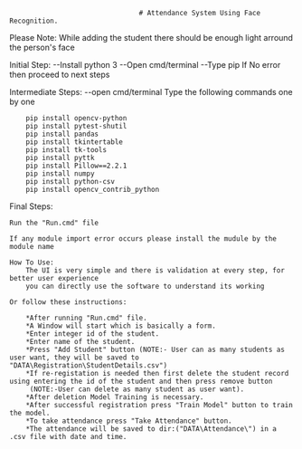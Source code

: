 									# Attendance System Using Face Recognition.




Please Note:
While adding the student there should be enough light arround the person's face

Initial Step:
	--Install python 3
	--Open cmd/terminal
	--Type pip
		If No error then proceed to next steps

Intermediate Steps:
	--open cmd/terminal
	Type the following commands one by one

		pip install opencv-python
		pip install pytest-shutil
		pip install pandas
		pip install tkintertable
		pip install tk-tools
		pip install pyttk
		pip install Pillow==2.2.1
		pip install numpy
		pip install python-csv
		pip install opencv_contrib_python

Final Steps:
	
	Run the "Run.cmd" file 

	If any module import error occurs please install the mudule by the module name

	How To Use:
		The UI is very simple and there is validation at every step, for better user experience
		you can directly use the software to understand its working
	
	Or follow these instructions:
 
		*After running "Run.cmd" file. 
		*A Window will start which is basically a form. 
		*Enter integer id of the student.
		*Enter name of the student. 
		*Press "Add Student" button (NOTE:- User can as many students as user want, they will be saved to "DATA\Registration\StudentDetails.csv")
		*If re-registation is needed then first delete the student record using entering the id of the student and then press remove button 
		 (NOTE:-User can delete as many student as user want).
		*After deletion Model Training is necessary.
		*After successful registration press "Train Model" button to train the model.
		*To take attendance press "Take Attendance" button.
		*The attendance will be saved to dir:("DATA\Attendance\") in a .csv file with date and time. 
		




	 
	

 


	
	
	



